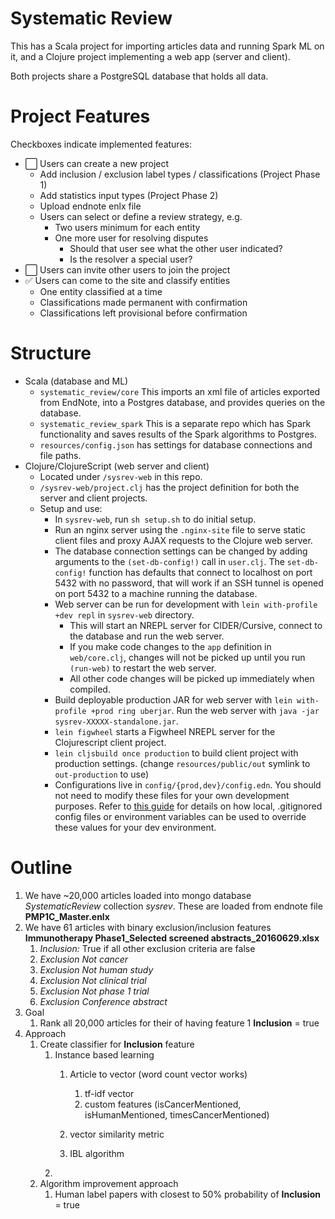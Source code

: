 Systematic Review
=====

This has a Scala project for importing articles data and running Spark ML on it, and a Clojure project implementing a web app (server and client).

Both projects share a PostgreSQL database that holds all data.

Project Features
===
Checkboxes indicate implemented features:

* :white_large_square: Users can create a new project
    * Add inclusion / exclusion label types / classifications (Project Phase 1)
    * Add statistics input types (Project Phase 2)
    * Upload endnote enlx file
    * Users can select or define a review strategy, e.g.
        * Two users minimum for each entity
        * One more user for resolving disputes
            * Should that user see what the other user indicated?
            * Is the resolver a special user?
* :white_large_square: Users can invite other users to join the project
* :white_check_mark: Users can come to the site and classify entities
    * One entity classified at a time
    * Classifications made permanent with confirmation
    * Classifications left provisional before confirmation


Structure
===
* Scala (database and ML)
    * `systematic_review/core` This imports an xml file of articles exported from EndNote, into a Postgres database, and provides queries on the database.
    * `systematic_review_spark` This is a separate repo which has Spark functionality and saves results of the Spark algorithms to Postgres.
    * `resources/config.json` has settings for database connections and file paths.
* Clojure/ClojureScript (web server and client)
    * Located under `/sysrev-web` in this repo.
    * `/sysrev-web/project.clj` has the project definition for both the server and client projects.
    * Setup and use:
        * In `sysrev-web`, run `sh setup.sh` to do initial setup.
        * Run an nginx server using the `.nginx-site` file to serve static client files and proxy AJAX requests to the Clojure web server.
        * The database connection settings can be changed by adding arguments to the `(set-db-config!)` call in `user.clj`. The `set-db-config!` function has defaults that connect to localhost on port 5432 with no password, that will work if an SSH tunnel is opened on port 5432 to a machine running the database.
        * Web server can be run for development with `lein with-profile +dev repl` in `sysrev-web` directory.
            * This will start an NREPL server for CIDER/Cursive, connect to the database and run the web server.
            * If you make code changes to the `app` definition in `web/core.clj`, changes will not be picked up until you run `(run-web)` to restart the web server.
            * All other code changes will be picked up immediately when compiled.
        * Build deployable production JAR for web server with `lein with-profile +prod ring uberjar`. Run the web server with `java -jar sysrev-XXXXX-standalone.jar`.
        * `lein figwheel` starts a Figwheel NREPL server for the Clojurescript client project.
        * `lein cljsbuild once production` to build client project with production settings. (change `resources/public/out` symlink to `out-production` to use)
        * Configurations live in `config/{prod,dev}/config.edn`. You should not need to modify these files for your own
        development purposes. Refer to [this guide](https://github.com/yogthos/config) for details on how local, .gitignored config files or environment variables can be used to override these values for your dev environment.

Outline
==========
1. We have ~20,000 articles loaded into mongo database *SystematicReview* collection *sysrev*.  These are loaded from endnote file **PMP1C_Master.enlx**
2. We have 61 articles with binary exclusion/inclusion features **Immunotherapy Phase1_Selected screened abstracts_20160629.xlsx**
    1. *Inclusion:* True if all other exclusion criteria are false
    2. *Exclusion Not cancer*
    3. *Exclusion Not human study*
    4. *Exclusion Not clinical trial*
    5. *Exclusion Not phase 1 trial*
    6. *Exclusion Conference abstract*
3. Goal
    1. Rank all 20,000 articles for their of having feature 1 **Inclusion** = true
4. Approach
    1. Create classifier for **Inclusion** feature
        1. Instance based learning
            1. Article to vector (word count vector works)
                1. tf-idf vector
                2. custom features (isCancerMentioned, isHumanMentioned, timesCancerMentioned)

            2. vector similarity metric
            3. IBL algorithm
        2.
    3. Algorithm improvement approach
        1. Human label papers with closest to 50% probability of **Inclusion** = true